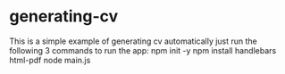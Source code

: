 # generating-cv
This is a simple example of generating cv automatically
just run the following 3 commands to run the app:
npm init -y
npm install handlebars html-pdf
node main.js
